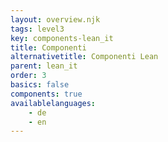 ```yaml
---
layout: overview.njk
tags: level3
key: components-lean_it
title: Componenti
alternativetitle: Componenti Lean
parent: lean_it
order: 3
basics: false
components: true
availablelanguages: 
    - de
    - en
---
```

